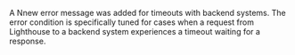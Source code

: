 A Nnew error message was added for timeouts with backend systems. The error condition is specifically tuned for cases when a request from Lighthouse to a backend system experiences a timeout waiting for a response.
